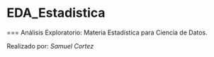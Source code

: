 # EDA_Estadistica
===
Análisis Exploratorio: Materia Estadística para Ciencia de Datos.

Realizado por: *Samuel Cortez*
